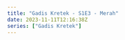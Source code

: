 ```yaml
---
title: "Gadis Kretek - S1E3 - Merah"
date: 2023-11-11T12:16:38Z
series: ["Gadis Kretek"]
---
```



<mux-player stream-type="on-demand"
  src="https://kp3d-my.sharepoint.com/personal/ryoo_kp3d_onmicrosoft_com/_layouts/15/download.aspx?share=EehdBZEQu5VKvlTaXfiNgoEB5rQS2dC1uPXdidvYB5nZLw" prefer-playback="mse" controls>
  </mux-player>
  
  
  <script src="https://cdn.jsdelivr.net/npm/@mux/mux-player"></script>
  
 <script type="application/ld+json">
 {
  "@context": "https://schema.org/",
  "@type": "VideoObject",
  "name": "Gadis Kretek - S1E3 - Merah",
  "contentUrl": "https://stream.mux.com/CN92yP7sfxP6uYo00x4bTQojHkXYmPUuSqyTzDRLTSQM.m3u8",
  "thumbnailUrl": "https://www.themoviedb.org/t/p/original/bGn7dGysvut3RzbwcTupisAYElN.jpg?width=314&fit_mode=preserve&time=25",
  "uploadDate": "2023-11-11T12:16:38Z",
}

</script>

